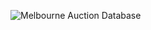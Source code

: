 ![Melbourne Auction Database](https://user-images.githubusercontent.com/91993411/159818653-90e0b290-727a-4b66-877b-4ebf2dd63607.PNG)
